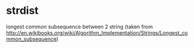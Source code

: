 strdist
=======

longest common subsequence between 2 string (taken from http://en.wikibooks.org/wiki/Algorithm_Implementation/Strings/Longest_common_subsequence)
